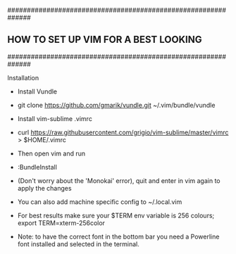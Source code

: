 ##############################################################
##    HOW TO SET UP VIM FOR A BEST LOOKING
##############################################################

Installation

- Install Vundle

- git clone https://github.com/gmarik/vundle.git ~/.vim/bundle/vundle

- Install vim-sublime .vimrc

- curl https://raw.githubusercontent.com/grigio/vim-sublime/master/vimrc > $HOME/.vimrc

- Then open vim and run

- :BundleInstall

- (Don't worry about the 'Monokai' error), quit and enter in vim again to apply the changes

- You can also add machine specific config to ~/.local.vim

- For best results make sure your $TERM env variable is 256 colours; export TERM=xterm-256color

- Note: to have the correct font in the bottom bar you need a Powerline font installed and selected in the terminal.
